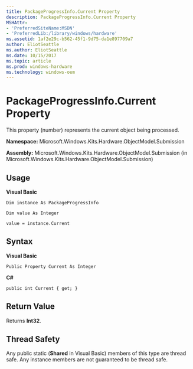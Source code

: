 ```yaml
---
title: PackageProgressInfo.Current Property
description: PackageProgressInfo.Current Property
MSHAttr:
- 'PreferredSiteName:MSDN'
- 'PreferredLib:/library/windows/hardware'
ms.assetid: 1af2e29c-b562-45f1-9d75-da1e897709a7
author: EliotSeattle
ms.author: EliotSeattle
ms.date: 10/15/2017
ms.topic: article
ms.prod: windows-hardware
ms.technology: windows-oem
---
```


# PackageProgressInfo.Current Property


This property (number) represents the current object being processed.

**Namespace:** Microsoft.Windows.Kits.Hardware.ObjectModel.Submission

**Assembly:** Microsoft.Windows.Kits.Hardware.ObjectModel.Submission (in Microsoft.Windows.Kits.Hardware.ObjectModel.Submission)

## <span id="Usage"></span><span id="usage"></span><span id="USAGE"></span>Usage


**Visual Basic**

`Dim instance As PackageProgressInfo`

`Dim value As Integer`

`value = instance.Current`

## <span id="Syntax"></span><span id="syntax"></span><span id="SYNTAX"></span>Syntax


**Visual Basic**

`Public Property Current As Integer`

**C#**

`public int Current { get; }`

## <span id="Return_Value"></span><span id="return_value"></span><span id="RETURN_VALUE"></span>Return Value


Returns **Int32**.

## <span id="Thread_Safety"></span><span id="thread_safety"></span><span id="THREAD_SAFETY"></span>Thread Safety


Any public static (**Shared** in Visual Basic) members of this type are thread safe. Any instance members are not guaranteed to be thread safe.

 

 






